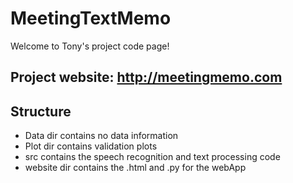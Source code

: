 # MeetingTextMemo

Welcome to Tony's project code page!
## Project website: http://meetingmemo.com

## Structure

* Data dir contains no data information
* Plot dir contains validation plots
* src contains the speech recognition and text processing code
* website dir contains the .html and .py for the webApp
